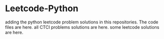 # Leetcode-Python
adding the python leetcode problem solutions in this repositories. 
The code files are here.
all CTCI problems solutions are here.
some leetcode solutions are here.


















































































































































































































































































































































































































































































































































































































































































































































































































































































































































































































































































































































